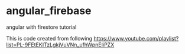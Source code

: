 # angular_firebase
angular with firestore tutorial

This is code created from following https://www.youtube.com/playlist?list=PL-9FEtEKITzLgkjVuVNn_ufhWpnEIiPZX
